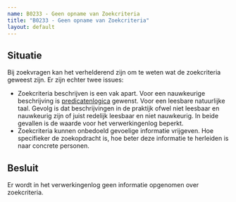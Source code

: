 ```yaml
---
name: B0233 - Geen opname van Zoekcriteria
title: "B0233 - Geen opname van Zoekcriteria"
layout: default
---
```

## Situatie
Bij zoekvragen kan het verhelderend zijn om te weten wat de zoekcriteria geweest zijn. Er zijn echter twee issues:
-	Zoekcriteria beschrijven is een vak apart. Voor een nauwkeurige beschrijving is [predicatenlogica](https://nl.wikipedia.org/wiki/Predicatenlogica) gewenst. Voor een leesbare natuurlijke taal. Gevolg is dat beschrijvingen in de praktijk ofwel niet leesbaar en nauwkeurig zijn of juist redelijk leesbaar en niet nauwkeurig. In beide gevallen is de waarde voor het verwerkingenlog beperkt.
-	Zoekcriteria kunnen onbedoeld gevoelige informatie vrijgeven. Hoe specifieker de zoekopdracht is, hoe beter deze informatie te herleiden is naar concrete personen.

## Besluit
Er wordt in het verwerkingenlog geen informatie opgenomen over zoekcriteria.
